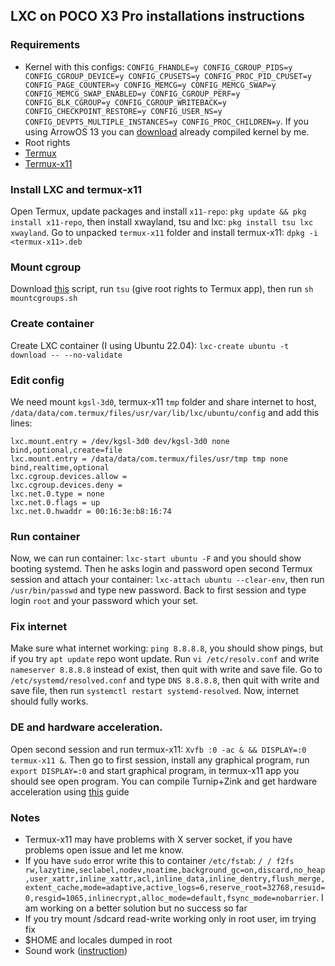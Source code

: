 ## LXC on POCO X3 Pro installations instructions

### Requirements
- Kernel with this configs: `CONFIG_FHANDLE=y CONFIG_CGROUP_PIDS=y CONFIG_CGROUP_DEVICE=y CONFIG_CPUSETS=y CONFIG_PROC_PID_CPUSET=y CONFIG_PAGE_COUNTER=y CONFIG_MEMCG=y CONFIG_MEMCG_SWAP=y CONFIG_MEMCG_SWAP_ENABLED=y CONFIG_CGROUP_PERF=y CONFIG_BLK_CGROUP=y CONFIG_CGROUP_WRITEBACK=y CONFIG_CHECKPOINT_RESTORE=y CONFIG_USER_NS=y CONFIG_DEVPTS_MULTIPLE_INSTANCES=y CONFIG_PROC_CHILDREN=y`. If you using ArrowOS 13 you can [download](https://drive.google.com/file/d/1WFMJDoNvI8QuDWStipSkvM53BqChLQAJ/view?usp=sharing) already compiled kernel by me.
- Root rights
- [Termux](https://github.com/termux/termux-app/releases/download/v0.118.0/termux-app_v0.118.0+github-debug_arm64-v8a.apk)
- [Termux-x11](https://github.com/termux/termux-x11/actions/workflows/debug_build.yml)

### Install LXC and termux-x11
Open Termux, update packages and install `x11-repo`: `pkg update && pkg install x11-repo`, then install xwayland, tsu and lxc: `pkg install tsu lxc xwayland`. Go to unpacked `termux-x11` folder and install termux-x11: `dpkg -i <termux-x11>.deb`

### Mount cgroup
Download [this](/files/mountcgroups.sh) script, run `tsu` (give root rights to Termux app), then run `sh mountcgroups.sh`

### Create container
Create LXC container (I using Ubuntu 22.04): `lxc-create ubuntu -t download -- --no-validate`

### Edit config
We need mount `kgsl-3d0`, termux-x11 `tmp` folder and share internet to host, `/data/data/com.termux/files/usr/var/lib/lxc/ubuntu/config` and add this lines:
```
lxc.mount.entry = /dev/kgsl-3d0 dev/kgsl-3d0 none bind,optional,create=file
lxc.mount.entry = /data/data/com.termux/files/usr/tmp tmp none bind,realtime,optional
lxc.cgroup.devices.allow =
lxc.cgroup.devices.deny =
lxc.net.0.type = none
lxc.net.0.flags = up
lxc.net.0.hwaddr = 00:16:3e:b8:16:74
```
### Run container
Now, we can run container: `lxc-start ubuntu -F` and you should show booting systemd. Then he asks login and password open second Termux session and attach your container: `lxc-attach ubuntu --clear-env`, then run `/usr/bin/passwd` and type new password. Back to first session and type login `root` and your password which your set.

### Fix internet
Make sure what internet working: `ping 8.8.8.8`, you should show pings, but if you try `apt update` repo wont update. Run `vi /etc/resolv.conf` and write `nameserver 8.8.8.8` instead of exist, then quit with write and save file. Go to `/etc/systemd/resolved.conf` and type `DNS 8.8.8.8`, then quit with write and save file, then run `systemctl restart systemd-resolved`. Now, internet should fully works.

### DE and hardware acceleration.
Open second session and run termux-x11: `Xvfb :0 -ac & && DISPLAY=:0 termux-x11 &`. Then go to first session, install any graphical program, run `export DISPLAY=:0` and start graphical program, in termux-x11 app you should see open program. You can compile Turnip+Zink and get hardware acceleration using [this](https://github.com/Ilya114/box86-64-termux/blob/main/docs/INSTALLATION.md#compile-adreno-turnip-and-zink-driver) guide

### Notes
- Termux-x11 may have problems with X server socket, if you have problems open issue and let me know.
- If you have `sudo` error write this to container `/etc/fstab`: `/ / f2fs rw,lazytime,seclabel,nodev,noatime,background_gc=on,discard,no_heap,user_xattr,inline_xattr,acl,inline_data,inline_dentry,flush_merge,extent_cache,mode=adaptive,active_logs=6,reserve_root=32768,resuid=0,resgid=1065,inlinecrypt,alloc_mode=default,fsync_mode=nobarrier`. I am working on a better solution but no success so far
- If you try mount /sdcard read-write working only in root user, im trying fix
- $HOME and locales dumped in root
- Sound work ([instruction](https://github.com/termux/proot-distro/issues/85#issuecomment-854358933))
